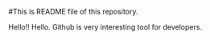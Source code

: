 #This is README file of this repository.

Hello!! Hello. Github is very interesting tool for developers.